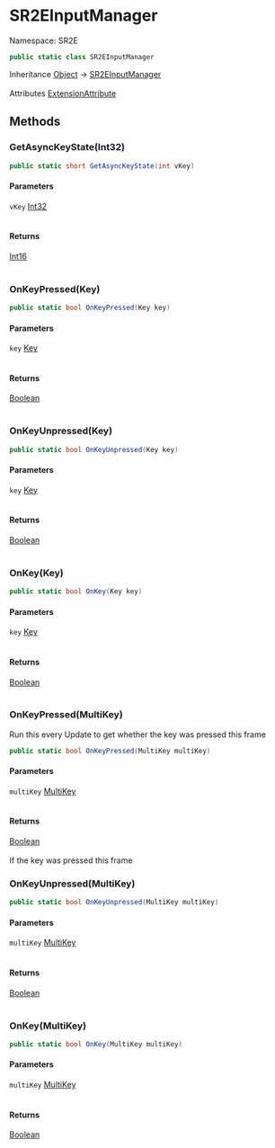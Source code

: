 # SR2EInputManager

Namespace: SR2E

```csharp
public static class SR2EInputManager
```

Inheritance [Object](https://docs.microsoft.com/en-us/dotnet/api/system.object) → [SR2EInputManager](/docs/dev/api/sr2e/sr2einputmanager)<br></br>
Attributes [ExtensionAttribute](https://docs.microsoft.com/en-us/dotnet/api/system.runtime.compilerservices.extensionattribute)

## Methods

### **GetAsyncKeyState(Int32)**

```csharp
public static short GetAsyncKeyState(int vKey)
```

#### Parameters

`vKey` [Int32](https://docs.microsoft.com/en-us/dotnet/api/system.int32)<br></br>

#### Returns

[Int16](https://docs.microsoft.com/en-us/dotnet/api/system.int16)<br></br>

### **OnKeyPressed(Key)**

```csharp
public static bool OnKeyPressed(Key key)
```

#### Parameters

`key` [Key](/docs/dev/api/sr2e/key)<br></br>

#### Returns

[Boolean](https://docs.microsoft.com/en-us/dotnet/api/system.boolean)<br></br>

### **OnKeyUnpressed(Key)**

```csharp
public static bool OnKeyUnpressed(Key key)
```

#### Parameters

`key` [Key](/docs/dev/api/sr2e/key)<br></br>

#### Returns

[Boolean](https://docs.microsoft.com/en-us/dotnet/api/system.boolean)<br></br>

### **OnKey(Key)**

```csharp
public static bool OnKey(Key key)
```

#### Parameters

`key` [Key](/docs/dev/api/sr2e/key)<br></br>

#### Returns

[Boolean](https://docs.microsoft.com/en-us/dotnet/api/system.boolean)<br></br>

### **OnKeyPressed(MultiKey)**

Run this every Update to get whether the key was pressed this frame

```csharp
public static bool OnKeyPressed(MultiKey multiKey)
```

#### Parameters

`multiKey` [MultiKey](/docs/dev/api/sr2e/storage/multikey)<br></br>

#### Returns

[Boolean](https://docs.microsoft.com/en-us/dotnet/api/system.boolean)<br></br>
If the key was pressed this frame

### **OnKeyUnpressed(MultiKey)**

```csharp
public static bool OnKeyUnpressed(MultiKey multiKey)
```

#### Parameters

`multiKey` [MultiKey](/docs/dev/api/sr2e/storage/multikey)<br></br>

#### Returns

[Boolean](https://docs.microsoft.com/en-us/dotnet/api/system.boolean)<br></br>

### **OnKey(MultiKey)**

```csharp
public static bool OnKey(MultiKey multiKey)
```

#### Parameters

`multiKey` [MultiKey](/docs/dev/api/sr2e/storage/multikey)<br></br>

#### Returns

[Boolean](https://docs.microsoft.com/en-us/dotnet/api/system.boolean)<br></br>
